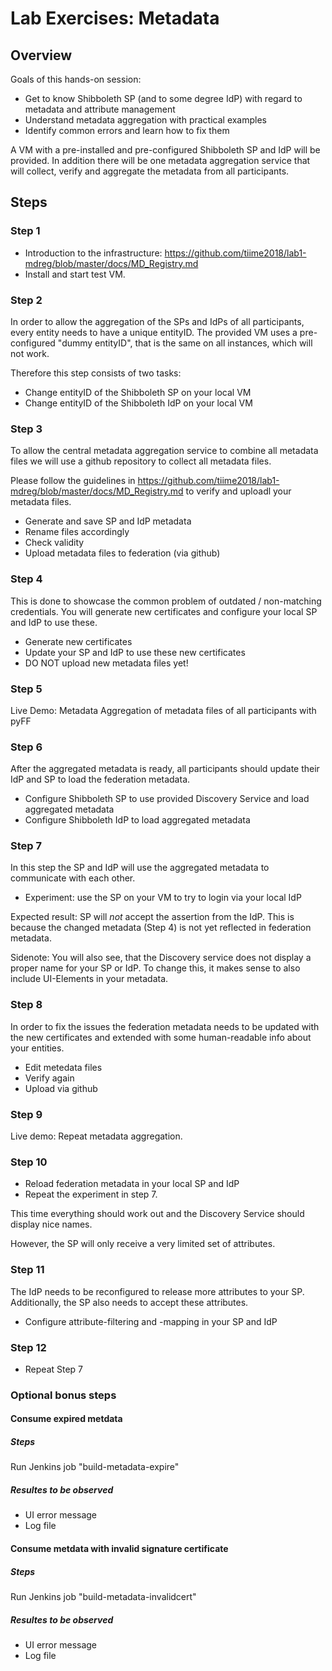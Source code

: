# Lab Exercises: Metadata

## Overview

Goals of this hands-on session:
- Get to know Shibboleth SP (and to some degree IdP) with regard to metadata and attribute management
- Understand metadata aggregation with practical examples
- Identify common errors and learn how to fix them

A VM with a pre-installed and pre-configured Shibboleth SP and IdP will be provided.
In addition there will be one metadata aggregation service that will collect, verify and aggregate the metadata from all participants.

## Steps

### Step 1


* Introduction to the infrastructure: https://github.com/tiime2018/lab1-mdreg/blob/master/docs/MD_Registry.md
* Install and start test VM.

### Step 2

In order to allow the aggregation of the SPs and IdPs of all participants, every entity needs to have a unique entityID. The provided VM uses a pre-configured "dummy entityID", that is the same on all instances, which will not work.

Therefore this step consists of two tasks:

* Change entityID of the Shibboleth SP on your local VM
* Change entityID of the Shibboleth IdP on your local VM

### Step 3

To allow the central metadata aggregation service to combine all metadata files we will use a github repository to collect all metadata files.

Please follow the guidelines in https://github.com/tiime2018/lab1-mdreg/blob/master/docs/MD_Registry.md to verify and uploadl your metadata files.

* Generate and save SP and IdP metadata 
* Rename files accordingly
* Check validity
* Upload metadata files to federation  (via github)

### Step 4

This is done to showcase the common problem of outdated / non-matching credentials. You will generate new certificates and configure your local SP and IdP to use these.

* Generate new certificates
* Update your SP and IdP to use these new certificates
* DO NOT upload new metadata files yet!

### Step 5

Live Demo: Metadata Aggregation of metadata files of all participants with pyFF

### Step 6

After the aggregated metadata is ready, all participants should update their IdP and SP to load the federation metadata.

* Configure Shibboleth SP to use provided Discovery Service and load aggregated metadata
* Configure Shibboleth IdP to load aggregated metadata

### Step 7

In this step the SP and IdP will use the aggregated metadata to communicate with each other. 

* Experiment: use the SP on your VM to try to login via your local IdP

Expected result: SP will *not* accept the assertion from the IdP. This is because the changed metadata (Step 4) is not yet reflected in federation metadata. 

Sidenote: You will also see, that the Discovery service does not display a proper name for your SP or IdP. To change this, it makes sense to also include UI-Elements in your metadata.

### Step 8

In order to fix the issues the federation metadata needs to be updated with the new certificates and extended with some human-readable info about your entities.

* Edit metedata files
* Verify again
* Upload via github

### Step 9

Live demo: Repeat metadata aggregation.

### Step 10

* Reload federation metadata in your local SP and IdP
* Repeat the experiment in step 7.

This time everything should work out and the Discovery Service should display nice names.

However, the SP will only receive a very limited set of attributes.

### Step 11

The IdP needs to be reconfigured to release more attributes to your SP.
Additionally, the SP also needs to accept these attributes.

* Configure attribute-filtering and -mapping in your SP and IdP

### Step 12

* Repeat Step 7



### Optional bonus steps

#### Consume expired metdata

##### Steps

Run Jenkins job "build-metadata-expire"

##### Resultes to be observed

- UI error message
- Log file



#### Consume metdata with invalid signature certificate

##### Steps

Run Jenkins job "build-metadata-invalidcert"

##### Resultes to be observed

- UI error message
- Log file


